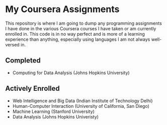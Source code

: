 My Coursera Assignments
==============
This repository is where I am going to dump any programming assignments I have done in the various Coursera courses I have taken or am currently enrolled in.  This code is in no way perfect and is more of a learning experience than anything, especially using languages I am not always well-versed in. 

Completed
-------------
- Computing for Data Analysis (Johns Hopkins University)


Actively Enrolled
-------------
- Web Intelligence and Big Data (Indian Institute of Technology Delhi)
- Human-Computer Interaction (University of California, San Diego) 
- Machine Learning (Stanford University) 
- Data Analysis (Johns Hopkins Univeristy)
